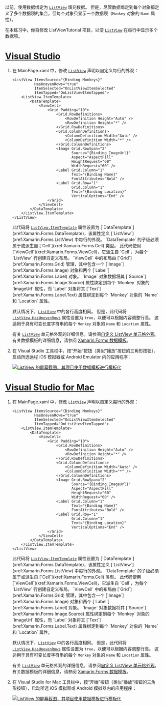 以前，使用数据绑定为 [`ListView`](xref:Xamarin.Forms.ListView) 填充数据。 但是，尽管数据绑定到每个对象都定义了多个数据项的集合，但每个对象只显示一个数据项（`Monkey` 对象的 `Name` 属性）。

在本练习中，你将修改 ListViewTutorial 项目，以便 [`ListView`](xref:Xamarin.Forms.ListView) 在每行中显示多个数据项。

# <a name="visual-studiotabvswin"></a>[Visual Studio](#tab/vswin)

1. 在 MainPage.xaml 中，修改 [`ListView`](xref:Xamarin.Forms.Image) 声明以自定义每行的外观：

    ```xaml
    <ListView ItemsSource="{Binding Monkeys}"
              HasUnevenRows="true"
              ItemSelected="OnListViewItemSelected"
              ItemTapped="OnListViewItemTapped">
        <ListView.ItemTemplate>
            <DataTemplate>
                <ViewCell>
                    <Grid Padding="10">
                        <Grid.RowDefinitions>
                            <RowDefinition Height="Auto" />
                            <RowDefinition Height="*" />
                        </Grid.RowDefinitions>
                        <Grid.ColumnDefinitions>
                            <ColumnDefinition Width="Auto" />
                            <ColumnDefinition Width="*" />
                        </Grid.ColumnDefinitions>
                        <Image Grid.RowSpan="2"
                               Source="{Binding ImageUrl}"
                               Aspect="AspectFill"
                               HeightRequest="60"
                               WidthRequest="60" />
                        <Label Grid.Column="1"
                               Text="{Binding Name}"
                               FontAttributes="Bold" />
                        <Label Grid.Row="1"
                               Grid.Column="1"
                               Text="{Binding Location}"
                               VerticalOptions="End" />
                    </Grid>
                </ViewCell>
            </DataTemplate>
        </ListView.ItemTemplate>
    </ListView>
    ```

    此代码将 [`ListView.ItemTemplate`](xref:Xamarin.Forms.ItemsView`1.ItemTemplate) 属性设置为 [`DataTemplate`](xref:Xamarin.Forms.DataTemplate)，该属性定义 [`ListView`](xref:Xamarin.Forms.ListView) 中每行的外观。 `DataTemplate` 的子级必须属于或派生自 [`Cell`](xref:Xamarin.Forms.Cell) 类型。 此代码使用 [`ViewCell`](xref:Xamarin.Forms.ViewCell)，它派生自 `Cell`，为每个 `ListView` 行创建自定义布局。 `ViewCell` 中的布局由 [`Grid`](xref:Xamarin.Forms.Grid) 管理，其中包含一个 [`Image`](xref:Xamarin.Forms.Image) 对象和两个 [`Label`](xref:Xamarin.Forms.Label) 对象。 `Image` 对象数据将其 [`Source`](xref:Xamarin.Forms.Image.Source) 属性绑定到每个 `Monkey` 对象的 `ImageUrl` 属性，而 `Label` 对象将其 [`Text`](xref:Xamarin.Forms.Label.Text) 属性绑定到每个 `Monkey` 对象的 `Name` 和 `Location` 属性。

    默认情况下，[`ListView`](xref:Xamarin.Forms.ListView) 中的各行高度相同。 但是，此代码将 [`ListView.HasUnevenRows`](xref:Xamarin.Forms.ListView.HasUnevenRows) 属性设置为 `true`，以便可以根据内容调整行高。 这适用于具有可变长度字符串的每个 `Monkey` 对象的 `Name` 和 `Location` 属性。

    有关 [`ListView`](xref:Xamarin.Forms.ListView) 单元格外观的详细信息，请参阅[自定义 ListView 单元格外观](~/xamarin-forms/user-interface/listview/customizing-cell-appearance.md)。 有关数据模板的详细信息，请参阅 [Xamarin.Forms 数据模板](~/xamarin-forms/app-fundamentals/templates/data-templates/index.md)。

1. 在 Visual Studio 工具栏中，按“开始”按钮（类似“播放”按钮的三角形按钮），启动所选远程 iOS 模拟器或 Android Emulator 内的应用程序：

    [![ListView 的屏幕截图，其项目使用数据模板进行模板化](../images/customize-cell-appearance.png "显示模板化数据的 ListView")](../images/customize-cell-appearance-large.png#lightbox "ListView displaying templated data")

# <a name="visual-studio-for-mactabvsmac"></a>[Visual Studio for Mac](#tab/vsmac)

1. 在 MainPage.xaml 中，修改 [`ListView`](xref:Xamarin.Forms.Image) 声明以自定义每行的外观：

    ```xaml
    <ListView ItemsSource="{Binding Monkeys}"
              HasUnevenRows="true"
              ItemSelected="OnListViewItemSelected"
              ItemTapped="OnListViewItemTapped">
        <ListView.ItemTemplate>
            <DataTemplate>
                <ViewCell>
                    <Grid Padding="10">
                        <Grid.RowDefinitions>
                            <RowDefinition Height="Auto" />
                            <RowDefinition Height="*" />
                        </Grid.RowDefinitions>
                        <Grid.ColumnDefinitions>
                            <ColumnDefinition Width="Auto" />
                            <ColumnDefinition Width="*" />
                        </Grid.ColumnDefinitions>
                        <Image Grid.RowSpan="2"
                               Source="{Binding ImageUrl}"
                               Aspect="AspectFill"
                               HeightRequest="60"
                               WidthRequest="60" />
                        <Label Grid.Column="1"
                               Text="{Binding Name}"
                               FontAttributes="Bold" />
                        <Label Grid.Row="1"
                               Grid.Column="1"
                               Text="{Binding Location}"
                               VerticalOptions="End" />
                    </Grid>
                </ViewCell>
            </DataTemplate>
        </ListView.ItemTemplate>
    </ListView>
    ```

    此代码将 [`ListView.ItemTemplate`](xref:Xamarin.Forms.ItemsView`1.ItemTemplate) 属性设置为 [`DataTemplate`](xref:Xamarin.Forms.DataTemplate)，该属性定义 [`ListView`](xref:Xamarin.Forms.ListView) 中每行的外观。 `DataTemplate` 的子级必须属于或派生自 [`Cell`](xref:Xamarin.Forms.Cell) 类型。 此代码使用 [`ViewCell`](xref:Xamarin.Forms.ViewCell)，它派生自 `Cell`，为每个 `ListView` 行创建自定义布局。 `ViewCell` 中的布局由 [`Grid`](xref:Xamarin.Forms.Grid) 管理，其中包含一个 [`Image`](xref:Xamarin.Forms.Image) 对象和两个 [`Label`](xref:Xamarin.Forms.Label) 对象。 `Image` 对象数据将其 [`Source`](xref:Xamarin.Forms.Image.Source) 属性绑定到每个 `Monkey` 对象的 `ImageUrl` 属性，而 `Label` 对象将其 [`Text`](xref:Xamarin.Forms.Label.Text) 属性绑定到每个 `Monkey` 对象的 `Name` 和 `Location` 属性。

    默认情况下，[`ListView`](xref:Xamarin.Forms.ListView) 中的各行高度相同。 但是，此代码将 [`ListView.HasUnevenRows`](xref:Xamarin.Forms.ListView.HasUnevenRows) 属性设置为 `true`，以便可以根据内容调整行高。 这适用于具有可变长度字符串的每个 `Monkey` 对象的 `Name` 和 `Location` 属性。

    有关 [`ListView`](xref:Xamarin.Forms.ListView) 单元格外观的详细信息，请参阅[自定义 ListView 单元格外观](~/xamarin-forms/user-interface/listview/customizing-cell-appearance.md)。 有关数据模板的详细信息，请参阅 [Xamarin.Forms 数据模板](~/xamarin-forms/app-fundamentals/templates/data-templates/index.md)。

1. 在 Visual Studio for Mac 工具栏中，按“开始”按钮（类似“播放”按钮的三角形按钮），启动所选 iOS 模拟器或 Android 模拟器内的应用程序：

    [![ListView 的屏幕截图，其项目使用数据模板进行模板化](../images/customize-cell-appearance.png "显示模板化数据的 ListView")](../images/customize-cell-appearance-large.png#lightbox "ListView displaying templated data")
